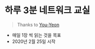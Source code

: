# 하루 3분 네트워크 교실
  > Thanks to [You-Yeon](https://github.com/You-Yeon)
  
- 매일 1장 씩 읽는 것을 목표
- 2020년 2월 25일 시작
